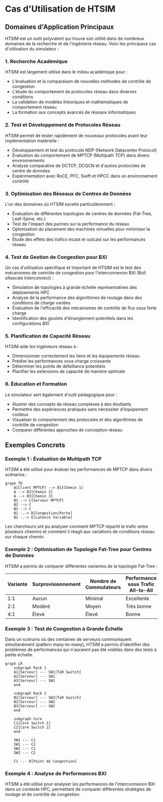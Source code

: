 # Cas d'Utilisation de HTSIM

## Domaines d'Application Principaux

HTSIM est un outil polyvalent qui trouve son utilité dans de nombreux domaines de la recherche et de l'ingénierie réseau. Voici les principaux cas d'utilisation du simulateur :

### 1. Recherche Académique

HTSIM est largement utilisé dans le milieu académique pour :
- L'évaluation et la comparaison de nouvelles méthodes de contrôle de congestion
- L'étude du comportement de protocoles réseau dans diverses conditions
- La validation de modèles théoriques et mathématiques de comportement réseau
- La formation aux concepts avancés de réseaux informatiques

### 2. Test et Développement de Protocoles Réseau

HTSIM permet de tester rapidement de nouveaux protocoles avant leur implémentation matérielle :
- Développement et test du protocole NDP (Network Datacenter Protocol)
- Évaluation du comportement de MPTCP (Multipath TCP) dans divers environnements
- Analyse comparative de DCTCP, DCQCN et d'autres protocoles de centre de données
- Expérimentation avec RoCE, PFC, Swift et HPCC dans un environnement contrôlé

### 3. Optimisation des Réseaux de Centres de Données

L'un des domaines où HTSIM excelle particulièrement :
- Évaluation de différentes topologies de centres de données (Fat-Tree, Leaf-Spine, etc.)
- Test de l'impact des pannes sur la performance du réseau
- Optimisation du placement des machines virtuelles pour minimiser la congestion
- Étude des effets des trafics incast et outcast sur les performances réseau

### 4. Test de Gestion de Congestion pour BXI

Un cas d'utilisation spécifique et important de HTSIM est le test des mécanismes de contrôle de congestion pour l'interconnexion BXI (Bull eXascale Interconnect) :
- Simulation de topologies à grande échelle représentatives des déploiements HPC
- Analyse de la performance des algorithmes de routage dans des conditions de charge variées
- Évaluation de l'efficacité des mécanismes de contrôle de flux sous forte charge
- Identification des goulots d'étranglement potentiels dans les configurations BXI

### 5. Planification de Capacité Réseau

HTSIM aide les ingénieurs réseau à :
- Dimensionner correctement les liens et les équipements réseau
- Prédire les performances sous charge croissante
- Déterminer les points de défaillance potentiels
- Planifier les extensions de capacité de manière optimale

### 6. Éducation et Formation

Le simulateur sert également d'outil pédagogique pour :
- Illustrer des concepts de réseau complexes à des étudiants
- Permettre des expériences pratiques sans nécessiter d'équipement coûteux
- Visualiser le comportement des protocoles et des algorithmes de contrôle de congestion
- Comparer différentes approches de conception réseau

## Exemples Concrets

### Exemple 1 : Évaluation de Multipath TCP

HTSIM a été utilisé pour évaluer les performances de MPTCP dans divers scénarios :

```mermaid
graph TD
    A[Client MPTCP] --> B1[Chemin 1]
    A --> B2[Chemin 2]
    A --> B3[Chemin 3]
    B1 --> C[Serveur MPTCP]
    B2 --> C
    B3 --> C
    B1 -.-> D[Congestion/Perte]
    B2 -.-> E[Latence Variable]
```

Les chercheurs ont pu analyser comment MPTCP répartit le trafic entre plusieurs chemins et comment il réagit aux variations de conditions réseau sur chaque chemin.

### Exemple 2 : Optimisation de Topologie Fat-Tree pour Centres de Données

HTSIM a permis de comparer différentes variantes de la topologie Fat-Tree :

| Variante | Surprovisionnement | Nombre de Commutateurs | Performance sous Trafic All-to-All | Résilience aux Pannes |
|----------|--------------------|-----------------------|-----------------------------------|----------------------|
| 1:1      | Aucun              | Minimal               | Excellente                        | Moyenne              |
| 2:1      | Modéré             | Moyen                 | Très bonne                        | Bonne                |
| 4:1      | Élevé              | Élevé                 | Bonne                             | Excellente           |

### Exemple 3 : Test de Congestion à Grande Échelle

Dans un scénario où des centaines de serveurs communiquent simultanément (pattern many-to-many), HTSIM a permis d'identifier des problèmes de performances qui n'auraient pas été visibles dans des tests à petite échelle.

```mermaid
graph LR
    subgraph Rack 1
    A1[Serveur] --- SW1[ToR Switch]
    A2[Serveur] --- SW1
    A3[Serveur] --- SW1
    end
    
    subgraph Rack 2
    B1[Serveur] --- SW2[ToR Switch]
    B2[Serveur] --- SW2
    B3[Serveur] --- SW2
    end
    
    subgraph Core
    C1[Core Switch 1]
    C2[Core Switch 2]
    end
    
    SW1 --- C1
    SW1 --- C2
    SW2 --- C1
    SW2 --- C2
    
    C1 -.- D[Point de Congestion]
```

### Exemple 4 : Analyse de Performances BXI

HTSIM a été utilisé pour analyser les performances de l'interconnexion BXI dans un contexte HPC, permettant de comparer différentes stratégies de routage et de contrôle de congestion.
